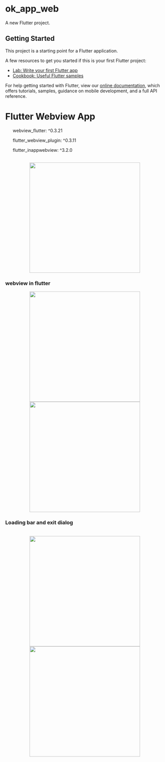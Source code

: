 # ok_app_web

A new Flutter project.

## Getting Started

This project is a starting point for a Flutter application.

A few resources to get you started if this is your first Flutter project:

- [Lab: Write your first Flutter app](https://flutter.dev/docs/get-started/codelab)
- [Cookbook: Useful Flutter samples](https://flutter.dev/docs/cookbook)

For help getting started with Flutter, view our
[online documentation](https://flutter.dev/docs), which offers tutorials,
samples, guidance on mobile development, and a full API reference.
<h1> Flutter Webview App</h1>
  <ul>  webview_flutter: ^0.3.21</ul>
 <ul> flutter_webview_plugin: ^0.3.11</ul>
 <ul> flutter_inappwebview: ^3.2.0</ul>
 
 <p align="center">
    <br>
    <img src="https://user-images.githubusercontent.com/40542971/85989930-751dec00-ba1b-11ea-93e6-4b2d13e56ed1.jpg" width = "350"/>
  </p>
  <h3>webview in flutter</h3>
  <p align="center">
    <img src  = "https://user-images.githubusercontent.com/40542971/85989921-7222fb80-ba1b-11ea-8ce8-7d1c0651b213.png" width = "350"/>
    <img src="https://user-images.githubusercontent.com/40542971/85989928-74855580-ba1b-11ea-8605-28b924f562bb.png" width = "350"/>
  </p>
  <h3>Loading bar and exit dialog</h3>
  <p align="center">
    <br>
    <img src="https://user-images.githubusercontent.com/40542971/85989925-73542880-ba1b-11ea-8fae-9eaaa73817e5.png" width = "350"/>
    <img src = "https://user-images.githubusercontent.com/40542971/85989927-73ecbf00-ba1b-11ea-9739-69c38d860146.png" width = "350"/>
    
  </p>
